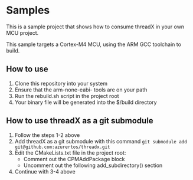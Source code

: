 # Samples

This is a sample project that shows how to consume threadX in your own
MCU project.

This sample targets a Cortex-M4 MCU, using the ARM GCC toolchain to build.

## How to use

1. Clone this repository into your system
2. Ensure that the arm-none-eabi- tools are on your path
3. Run the rebuild.sh script in the project root
4. Your binary file will be generated into the $/build directory

## How to use threadX as a git submodule

1. Follow the steps 1-2 above
2. Add threadX as a git submodule with this command
   `git submodule add git@github.com:azurertos/threadx.git`
3. Edit the CMakeLists.txt file in the project root:
   * Comment out the CPMAddPackage block
   * Uncomment out the following add_subdirectory() section
4. Continue with 3-4 above
